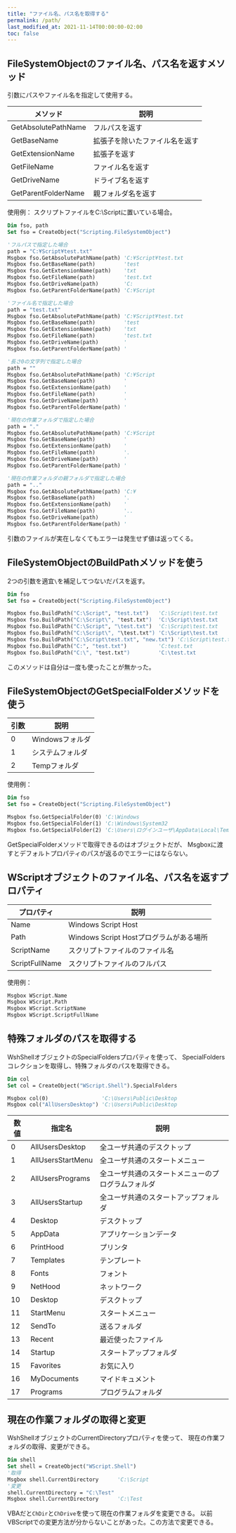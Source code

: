 ```yaml
---
title: "ファイル名、パス名を取得する"
permalink: /path/
last_modified_at: 2021-11-14T00:00:00-02:00
toc: false
---
```


## FileSystemObjectのファイル名、パス名を返すメソッド

引数にパスやファイル名を指定して使用する。

|メソッド|説明|
|---|---|
|GetAbsolutePathName|フルパスを返す|
|GetBaseName|拡張子を除いたファイル名を返す|
|GetExtensionName|拡張子を返す|
|GetFileName|ファイル名を返す|
|GetDriveName|ドライブ名を返す|
|GetParentFolderName|親フォルダ名を返す|

使用例：
スクリプトファイルをC:\Scriptに置いている場合。

```vb
Dim fso, path
Set fso = CreateObject("Scripting.FileSystemObject")

'フルパスで指定した場合
path = "C:¥Script¥test.txt"
Msgbox fso.GetAbsolutePathName(path) 'C:¥Script¥test.txt
Msgbox fso.GetBaseName(path)         'test
Msgbox fso.GetExtensionName(path)    'txt
Msgbox fso.GetFileName(path)         'test.txt
Msgbox fso.GetDriveName(path)        'C:
Msgbox fso.GetParentFolderName(path) 'C:¥Script

'ファイル名で指定した場合
path = "test.txt"
Msgbox fso.GetAbsolutePathName(path) 'C:¥Script¥test.txt
Msgbox fso.GetBaseName(path)         'test
Msgbox fso.GetExtensionName(path)    'txt
Msgbox fso.GetFileName(path)         'test.txt
Msgbox fso.GetDriveName(path)        '
Msgbox fso.GetParentFolderName(path) '

'長さ0の文字列で指定した場合
path = ""
Msgbox fso.GetAbsolutePathName(path) 'C:¥Script
Msgbox fso.GetBaseName(path)         '
Msgbox fso.GetExtensionName(path)    '
Msgbox fso.GetFileName(path)         '
Msgbox fso.GetDriveName(path)        '
Msgbox fso.GetParentFolderName(path) '

'現在の作業フォルダで指定した場合
path = "."
Msgbox fso.GetAbsolutePathName(path) 'C:¥Script
Msgbox fso.GetBaseName(path)         '
Msgbox fso.GetExtensionName(path)    '
Msgbox fso.GetFileName(path)         '.
Msgbox fso.GetDriveName(path)        '
Msgbox fso.GetParentFolderName(path) '

'現在の作業フォルダの親フォルダで指定した場合
path = ".."
Msgbox fso.GetAbsolutePathName(path) 'C:¥
Msgbox fso.GetBaseName(path)         '.
Msgbox fso.GetExtensionName(path)    '
Msgbox fso.GetFileName(path)         '..
Msgbox fso.GetDriveName(path)        '
Msgbox fso.GetParentFolderName(path) '
```

引数のファイルが実在しなくてもエラーは発生せず値は返ってくる。

## FileSystemObjectのBuildPathメソッドを使う

2つの引数を適宜`\`を補足してつないだパスを返す。

```vb
Dim fso
Set fso = CreateObject("Scripting.FileSystemObject")

Msgbox fso.BuildPath("C:\Script", "test.txt")   'C:\Script\test.txt
Msgbox fso.BuildPath("C:\Script\", "test.txt")  'C:\Script\test.txt
Msgbox fso.BuildPath("C:\Script", "\test.txt")  'C:\Script\test.txt
Msgbox fso.BuildPath("C:\Script\", "\test.txt") 'C:\Script\test.txt
Msgbox fso.BuildPath("C:\Script\test.txt", "new.txt") 'C:\Script\test.txt\new.txt
Msgbox fso.BuildPath("C:", "test.txt")          'C:test.txt
Msgbox fso.BuildPath("C:\", "test.txt")         'C:\test.txt
```

このメソッドは自分は一度も使ったことが無かった。

## FileSystemObjectのGetSpecialFolderメソッドを使う

|引数|説明|
|---|---|
|0|Windowsフォルダ|
|1|システムフォルダ|
|2|Tempフォルダ|

使用例：

```vb
Dim fso
Set fso = CreateObject("Scripting.FileSystemObject")

Msgbox fso.GetSpecialFolder(0) 'C:\Windows
Msgbox fso.GetSpecialFolder(1) 'C:\Windows\System32
Msgbox fso.GetSpecialFolder(2) 'C:\Users\ログインユーザ\AppData\Local\Temp
```

GetSpecialFolderメソッドで取得できるのはオブジェクトだが、
Msgboxに渡すとデフォルトプロパティのパスが返るのでエラーにはならない。

## WScriptオブジェクトのファイル名、パス名を返すプロパティ

|プロパティ|説明|
|---|---|
|Name|Windows Script Host|
|Path|Windows Script Hostプログラムがある場所|
|ScriptName|スクリプトファイルのファイル名|
|ScriptFullName|スクリプトファイルのフルパス|

使用例：

```vb
Msgbox WScript.Name
Msgbox WScript.Path
Msgbox WScript.ScriptName
Msgbox WScript.ScriptFullName
```

## 特殊フォルダのパスを取得する

WshShellオブジェクトのSpecialFoldersプロパティを使って、
SpecialFoldersコレクションを取得し、特殊フォルダのパスを取得できる。

```vb
Dim col
Set col = CreateObject("WScript.Shell").SpecialFolders

Msgbox col(0)                 'C:\Users\Public\Desktop
Msgbox col("AllUsersDesktop") 'C:\Users\Public\Desktop
```

|数値|指定名|説明|
|---|---|---|
|0|AllUsersDesktop|全ユーザ共通のデスクトップ|
|1|AllUsersStartMenu|全ユーザ共通のスタートメニュー|
|2|AllUsersPrograms|全ユーザ共通のスタートメニューのプログラムフォルダ|
|3|AllUsersStartup|全ユーザ共通のスタートアップフォルダ|
|4|Desktop|デスクトップ|
|5|AppData|アプリケーションデータ|
|6|PrintHood|プリンタ|
|7|Templates|テンプレート|
|8|Fonts|フォント|
|9|NetHood|ネットワーク|
|10|Desktop|デスクトップ|
|11|StartMenu|スタートメニュー|
|12|SendTo|送るフォルダ|
|13|Recent|最近使ったファイル|
|14|Startup|スタートアップフォルダ|
|15|Favorites|お気に入り|
|16|MyDocuments|マイドキュメント|
|17|Programs|プログラムフォルダ|

## 現在の作業フォルダの取得と変更

WshShellオブジェクトのCurrentDirectoryプロパティを使って、
現在の作業フォルダの取得、変更ができる。

```vb
Dim shell
Set shell = CreateObject("WScript.Shell")
'取得
Msgbox shell.CurrentDirectory      'C:\Script
'変更
shell.CurrentDirectory = "C:\Test"
Msgbox shell.CurrentDirectory      'C:\Test
```

VBAだと`ChDir`と`ChDrive`を使って現在の作業フォルダを変更できる。
以前VBScriptでの変更方法が分からないことがあった。この方法で変更できる。
